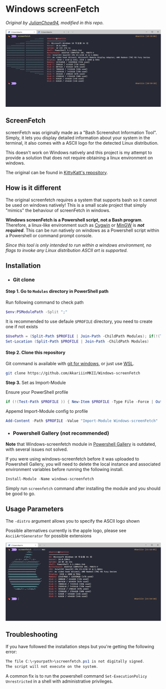 # Windows screenFetch

_Original by [JulianChow94](https://github.com/JulianChow94/Windows-screenFetch), modified in this repo._

![screenshot](screenshots/modified.png)

## ScreenFetch

screenFetch was originally made as a "Bash Screenshot Information Tool". Simply, it lets you display detailed information about your system in the terminal, it also comes with a ASCII logo for the detected Linux distribution.

This doesn't work on Windows natively and this project is my attempt to provide a solution that does not require obtaining a linux environment on windows.

The original can be found in [KittyKatt's repository](https://github.com/KittyKatt/screenFetch).

## How is it different

The original screenfetch requires a system that supports bash so it cannot be used on windows natively! This is a small scale project that simply "mimics" the behaviour of screenFetch in windows.

**Windows screenFetch is a Powershell script, not a Bash program**. Therefore, a linux-like environment such as [Cygwin](https://www.cygwin.com/) or [MinGW](http://www.mingw.org/wiki/msys) is ***not required***. This can be run natively on windows as a Powershell script within a Powershell or command prompt console.

*Since this tool is only intended to run within a windows environment, no flags to invoke any Linux distribution ASCII art is supported.*

## Installation

- ### Git clone

#### Step 1. Go to `Modules` directory in PowerShell path

Run following command to check path

```powershell
$env:PSModulePath -Split ";"
```

It is recommended to use defaule `$PROFILE` directory, you need to create one if not exists

```powershell
$UsePath = (Split-Path $PROFILE | Join-Path -ChildPath Modules); if(!(Test-Path $UsePath)) {New-Item $UsePath -Type Directory -Force | Out-Null}
Set-Location (Split-Path $PROFILE | Join-Path -ChildPath Modules)
```

#### Step 2. Clone this repository

Git command is available with [git for windows](https://gitforwindows.org/), or just use [WSL](https://docs.microsoft.com/en-us/windows/wsl/install-win10).

```bash
git clone https://github.com/AkariiinMKII/Windows-screenFetch
```

**Step 3.** Set as Import-Module

Ensure your PowerShell profile

```powershell
if (!(Test-Path $PROFILE )) { New-Item $PROFILE -Type File -Force | Out-Null }
```

Appemd Import-Module config to profile

```powershell
Add-Content -Path $PROFILE -Value "Import-Module Windows-screenFetch"
```

- ### Powershell Gallery (not recommended)

**Note** that Windows-screenfetch module in [Powershell Gallery](https://www.powershellgallery.com/packages/windows-screenfetch) is outdated, with several issues not solved.

If you were using windows-screenfetch before it was uploaded to Powershell Gallery, you will need to delete the local instance and associated environment variables before running the following install.

```powershell
Install-Module -Name windows-screenfetch
```

Simply run `screenfetch` command after installing the module and you should be good to go.

## Usage Parameters

 The `-distro` argument allows you to specify the ASCII logo shown

 Possible alternatives currently is the apple logo, please see `AsciiArtGenerator` for possible extensions

![screenshot](screenshots/mac_modified.png)  

## Troubleshooting

If you have followed the installation steps but you're getting the following error:

```powershell
The file C:\<yourpath>\screenfetch.ps1 is not digitally signed.
The script will not execute on the system.
```

A common fix is to run the powershell command `Set-ExecutionPolicy Unrestricted` in a shell with administrative privileges.
